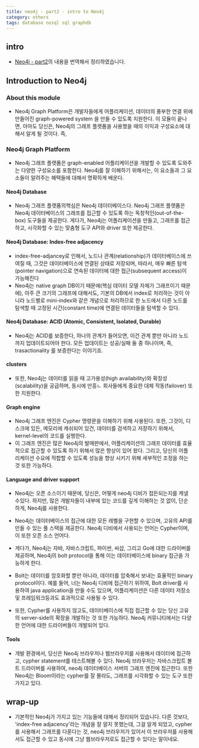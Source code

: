 ```yaml
---
title: neo4j - part2 - intro to Neo4j
category: others
tags: database nosql sql graphdb
---
```


## intro 

- [Neo4j - part2](https://neo4j.com/graphacademy/online-training/introduction-to-neo4j/part-2/)의 내용을 번역해서 정리하였습니다.

## Introduction to Neo4j

### About this module

- Neo4j Graph Platform은 개발자들에게 어플리케이션, 데이터의 풍부한 연결 위에 만들어진 graph-powered system 을 만들 수 있도록 지원한다. 이 모듈이 끝나면, 아마도 당신은, Neo4j의 그래프 플랫폼을 사용했을 때의 이익과 구성요소에 대해서 알게 될 것이다. 즉, 

### Neo4j Graph Platform

- Neo4j 그래프 플랫폼은 graph-enabled 어플리케이션을 개발할 수 있도록 도와주는 다양한 구성요소를 포함한다.  Neo4j를 잘 이해하기 위해서는, 이 요소들과 그 요소들이 알려주는 혜택들에 대해서 명확하게 배운다.

#### Neo4j Database

- Neo4j 그래프 플랫폼의핵심은 Neo4j 데이터베이스다. Neo4j 그래프 플랫폼은 Neo4j 데이터베이스의 그래프를 접근할 수 있도록 하는 독창적인(out-of-the-box) 도구들을 제공한다. 게다가, Neo4j는 어플리케이션을 만들고, 그래프를 접근하고, 시각화할 수 있는 맞춤형 도구 API와 driver 또한 제공한다.

#### Neo4j Database: Index-free adjacency

- index-free-adjancey로 인해서, 노드나 관계(relationship)가 데이터베이스에 쓰여질 때, 그것은 데이터베이스에 연결된 상태로 저장되며, 따라서, 매우 빠른 탐색(pointer navigation)으로 연속된 데이터에 대한 접근(subsequent access)이 가능해진다
- Neo4j는 native graph DB이기 때문에(핵심 데이터 모델 자체가 그래프이기 때문에), 아주 큰 크기의 그래프에 대해서도, 기본의 DB에서 index로 처리하는 것이 아니라 노드별로 mini-index와 같은 개념으로 처리하므로 한 노드에서 다른 노드를 탐색할 때 고정된 시간(constant time)에 연결된 데이터들을 탐색할 수 있다.

#### Neo4j Database: ACID (Atomic, Consistent, Isolated, Durable)

- Neo4j는 ACID를 보증한다, 하나의 관계가 들어오면, 이건 관계 뿐만 아니라 노드까지 업데이트되어야 한다. 모든 업데이트는 성공/실패 둘 중 하나이며, 즉, trasactionality 를 보증한다는 이야기죠. 

#### clusters

- 또한, Neo4j는 데이터를 읽을 때 고가용성(high availability)와 확장성(scalability)을 공급하며, 동시에 만흥ㄴ 회사들에게 중요한 대체 작동(failover) 또한 지원한다.


#### Graph engine

- Neo4j 그래프 엔진은 Cypher 명령문을 이해하기 위해 사용된다. 또한, 그것이, 디스크에 있든, 메모리에 캐쉬되어 있건, 데이터를 검색하고 저장하기 위해서, kernel-level의 코드를 실행한다.
- 이 그래프 엔진은 많은 Neo4j의 발매판에서, 어플리케이션의 그래프 데이터를 효율적으로 접근할 수 있도록 하기 위해서 많은 향상이 있어 왔다. 그리고, 당신의 어플리케이션 수요에 적합할 수 있도록 성능을 향상 시키기 위해 세부적인 조정을 하는 것 또한 가능하다.

#### Language and driver support

- Neo4j는 오픈 소스이기 때문에, 당신은, 어떻게 neo4j 디비가 접든되는지를 캐낼 수있다. 하지만, 많은 개발자들이 내부에 있는 코드를 깊게 이해하는 것 없이, 단순하게, Neo4j를 사용한다. 
- Neo4j는 데이터베이스의 접근에 대한 모든 레벨을 구현할 수 있으며, 고유의 API를 만들 수 있는 풀 스택을 제공한다. Neo4j 디비에서 사용되는 언어는 Cypher이며, 이 또한 오픈 소스 언어다.

- 게다가, Neo4j는 자바, 자바스크립트, 파이썬, 씨샵, 그리고 Go에 대한 드라이버를 제공하며, Neo4j의 bolt protocol을 통해 이는 데이터베이스에 binary 접근을 가능하게 한다. 
- Bolt는 데이터를 암호화할 뿐만 아니라, 데이터를 압축해서 보내는 효율적인 binary protocol이다. 예를 들어, 너는 Neo4j 디비에 접근하기 위하여, Bolt driver를 사용하여 java application을 만들 수도 있으며, 어플리케이션은 다른 데이터 저장소 및 프레임워크등과도 효과적으로 사용될 수 있다.

- 또한, Cypher를 사용하지 않고도, 데이터베이스에 직접 접근할 수 있는 당신 고유의 server-side의 확장을 개발하는 것 또한 가능하다. Neo4j 커뮤니티에서는 다양한 언어에 대한 드라이버들이 개발되어 있다. 

#### Tools

- 개발 환경에서, 당신은 Neo4j 브라우저나 웹브라우저를 사용해서 데이터에 접근하고, cypher statement를 테스트해볼 수 있다. Neo4j 브라우저는 자바스크립트 볼트 드라이버를 사용하여, neo4j 데이터베이스 서버의 그래프 엔진에 접근한다. 또한 Neo4j는 Bloom이라는 cypher를 잘 몰라도, 그래프를 시각화할 수 있는 도구 또한 가지고 있다. 



## wrap-up

- 기본적인 Neo4j가 가지고 있는 기능들에 대해서 정리되어 있습니다. 다른 것보다, 'index-free adjacency'라는 개념을 잘 알지 못했는데, 그걸 알게 되었고, cypher를 사용해서 그래프를 다룬다는 것, neo4j 브라우저가 있어서 이 브라우저를 사용해서도 접근할 수 있고 동시에 그냥 웹브라우저로도 접근할 수 있다는 말이네요. 
